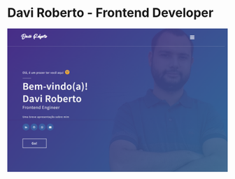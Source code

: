 <!-- TODO: update README -->

# Davi Roberto - Frontend Developer

<a href="https://davifsroberto.github.io" target="_blank">
  <img src="https://raw.githubusercontent.com/davifsroberto/davifsroberto.github.io/master/images/davifsroberto.png" />
</a>
